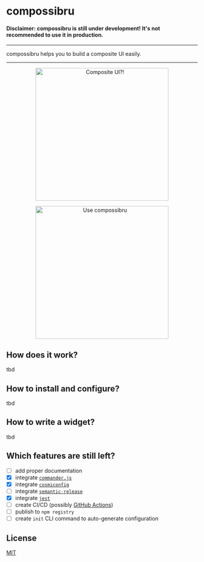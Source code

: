 # compossibru
#### Disclaimer: compossibru is still under development! **It's not recommended to use it in production.** 

<hr/>

compossibru helps you to build a composite UI easily.

<hr/>

<p align="center">
    <a href="https://github.com/compossibru/compossibru">
        <img alt="Composite UI?!" src="https://s3-eu-west-1.amazonaws.com/compossibru/github/compossibru/composite-ui.jpg" width="350">
    </a>
</p>
<p align="center">
    <a href="https://github.com/compossibru/compossibru">
        <img alt="Use compossibru" src="https://s3-eu-west-1.amazonaws.com/compossibru/github/compossibru/compossibru.jpg" width="350">
    </a>
</p>

## How does it work?
tbd

## How to install and configure?
tbd

## How to write a widget?
tbd

## Which features are still left?
- [ ] add proper documentation
- [x] integrate [`commander.js`](https://github.com/tj/commander.js)
- [x] integrate [`cosmiconfig`](https://github.com/davidtheclark/cosmiconfig)
- [ ] integrate [`semantic-release`](https://github.com/semantic-release/semantic-release)
- [x] integrate [`jest`](https://github.com/facebook/jest)
- [ ] create CI/CD (possibly [GitHub Actions](https://github.com/features/actions))
- [ ] publish to `npm registry`
- [ ] create `init` CLI command to auto-generate configuration

## License

[MIT](LICENSE)
